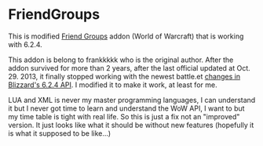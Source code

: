 # FriendGroups
This is modified [Friend Groups](http://wow.curseforge.com/addons/friend-groups/) addon (World of Warcraft) that is working with 6.2.4.

This addon is belong to frankkkkk who is the original author. After the addon survived for more than 2 years, after the last official updated at Oct. 29. 2013, it finally stopped working with the newest battle.et [changes in Blizzard's 6.2.4 API](http://us.battle.net/wow/en/forum/topic/20742784697). I modified it to make it work, at least for me.

LUA and XML is never my master programming languages, I can understand it but I never got time to learn and understand the WoW API, I want to but my time table is tight with real life. So this is just a fix not an "improved" version. It just looks like what it should be without new features (hopefully it is what it supposed to be like...)
